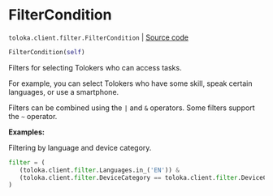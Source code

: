 # FilterCondition
`toloka.client.filter.FilterCondition` | [Source code](https://github.com/Toloka/toloka-kit/blob/v1.1.1/src/client/filter.py#L52)

```python
FilterCondition(self)
```

Filters for selecting Tolokers who can access tasks.


For example, you can select Tolokers who have some skill, speak certain languages, or use a smartphone.

Filters can be combined using the `|` and  `&` operators. Some filters support the `~` operator.


**Examples:**

Filtering by language and device category.

```python
filter = (
   (toloka.client.filter.Languages.in_('EN')) &
   (toloka.client.filter.DeviceCategory == toloka.client.filter.DeviceCategory.SMARTPHONE)
)
```
